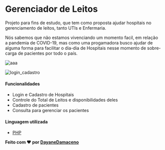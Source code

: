 # Gerenciador de Leitos

Projeto para fins de estudo, que tem como proposta ajudar hospitais no gerenciamento de leitos, tanto UTIs e Enfermaria.

Nós sabemos que não estamos vivenciando um momento facil, em relação a pandemia de COVID-19, mas como uma progamadora busco ajudar de alguma forma para facilitar o dia-dia de Hospitais nesse momento de sobre-carga de pacientes por todo o país.

![aaa](https://user-images.githubusercontent.com/63814261/83173371-50b6b300-a0ef-11ea-8088-180b03d65919.png)

![login_cadastro](https://user-images.githubusercontent.com/63814261/83173477-7479f900-a0ef-11ea-99f4-e7abd84e3220.png)

#### Funcionalidades

- Login e Cadastro de Hospitais
- Controle do Total de Leitos e disponibilidades deles
- Cadastro de pacientes 
- Consulta para gerenciar os pacientes

#### Linguagem utilizada

-  [PHP](https://www.php.net/)

**Feito com ❤ por [DayaneDamaceno](https://github.com/DayaneDamaceno)**




